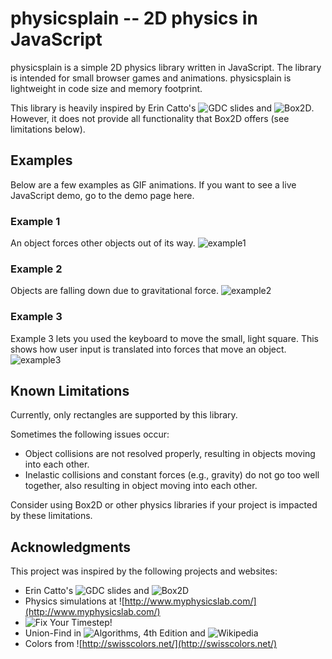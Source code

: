 # physicsplain -- 2D physics in JavaScript

physicsplain is a simple 2D physics library written in JavaScript.  The library is intended for small browser games and animations.  physicsplain is lightweight in code size and memory footprint.

This library is heavily inspired by Erin Catto's ![GDC slides](http://box2d.org/downloads/) and ![Box2D](http://box2d.org/).  However, it does not provide all functionality that Box2D offers (see limitations below).

## Examples
Below are a few examples as GIF animations.  If you want to see a live JavaScript demo, go to the demo page here.

### Example 1
An object forces other objects out of its way.
![example1](https://cloud.githubusercontent.com/assets/344615/11329481/845124be-9151-11e5-9b1d-2c3a4261290f.gif)

### Example 2
Objects are falling down due to gravitational force.
![example2](https://cloud.githubusercontent.com/assets/344615/11329511/cea78cba-9151-11e5-8b9a-c22cf92bd4b0.gif)

### Example 3
Example 3 lets you used the keyboard to move the small, light square.  This shows how user input is translated into forces that move an object.
![example3](https://cloud.githubusercontent.com/assets/344615/11329512/d0f392d4-9151-11e5-80f3-49550d0b1163.gif)

## Known Limitations
Currently, only rectangles are supported by this library.

Sometimes the following issues occur:
- Object collisions are not resolved properly, resulting in objects moving into each other.
- Inelastic collisions and constant forces (e.g., gravity) do not go too well together, also resulting in object moving into each other.

Consider using Box2D or other physics libraries if your project is impacted by these limitations.

## Acknowledgments
This project was inspired by the following projects and websites:
- Erin Catto's ![GDC slides](http://box2d.org/downloads/) and ![Box2D](http://box2d.org/)
- Physics simulations at ![http://www.myphysicslab.com/](http://www.myphysicslab.com/)
- ![Fix Your Timestep!](http://gafferongames.com/game-physics/fix-your-timestep/)
- Union-Find in ![Algorithms, 4th Edition](http://algs4.cs.princeton.edu/home/) and ![Wikipedia](https://en.wikipedia.org/wiki/Disjoint-set_data_structure)
- Colors from ![http://swisscolors.net/](http://swisscolors.net/)
